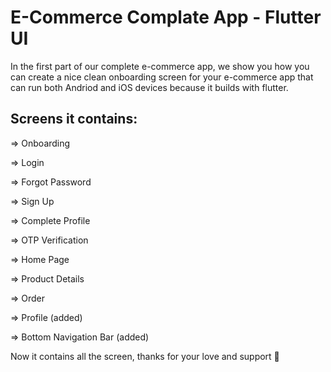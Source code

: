 # E-Commerce Complate App - Flutter UI 

In the first part of our complete e-commerce app, we show you how you can create a nice clean onboarding screen for your e-commerce app that can run both Andriod and iOS devices because it builds with flutter.

## Screens it contains:

=> Onboarding

=> Login

=> Forgot Password

=> Sign Up

=> Complete Profile

=> OTP Verification

=> Home Page

=> Product Details

=> Order

=> Profile (added)

=> Bottom Navigation Bar (added)

Now it contains all the screen, thanks for your love and support 🙏 


